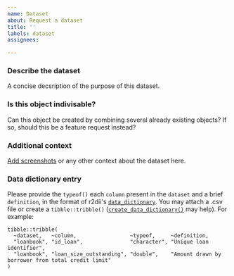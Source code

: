 ```yaml
---
name: Dataset
about: Request a dataset
title: ''
labels: dataset
assignees:

---
```


### Describe the dataset

A concise decsription of the purpose of this dataset.

### Is this object indivisable?

Can this object be created by combining several already existing objects? If so, should this be a feature request instead?

### Additional context

[Add screenshots](https://help.github.com/en/articles/file-attachments-on-issues-and-pull-requests) or any other context about the dataset here.

### Data dictionary entry

Please provide the `typeof()` each `column` present in the `dataset` and a brief `definition`, in the format of r2dii's [`data_dictionary`](https://2degreesinvesting.github.io/r2dii.dataraw/reference/data_dictionary.html). You may attach a .csv file or create a `tibble::tribble()` ([`create_data_dictionary()`](https://2degreesinvesting.github.io/r2dii.dataraw/reference/data_dictionary.html) may help). For example:

```
tibble::tribble(
  ~dataset,   ~column,                 ~typeof,     ~definition,
  "loanbook", "id_loan",               "character", "Unique loan identifier",
  "loanbook", "loan_size_outstanding", "double",    "Amount drawn by borrower from total credit limit"
)
```
